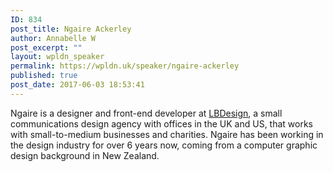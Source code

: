 ```yaml
---
ID: 834
post_title: Ngaire Ackerley
author: Annabelle W
post_excerpt: ""
layout: wpldn_speaker
permalink: https://wpldn.uk/speaker/ngaire-ackerley
published: true
post_date: 2017-06-03 18:53:41
---
```

Ngaire is a designer and front-end developer at <a href="http://lbdesign.tv/">LBDesign</a>, a small communications design agency with offices in the UK and US, that works with small-to-medium businesses and charities. Ngaire has been working in the design industry for over 6 years now, coming from a computer graphic design background in New Zealand.